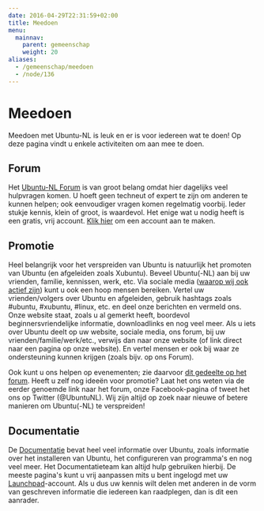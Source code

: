 ```yaml
---
date: 2016-04-29T22:31:59+02:00
title: Meedoen
menu:
  mainnav:
    parent: gemeenschap
    weight: 20
aliases:
  - /gemeenschap/meedoen
  - /node/136
---
```

# Meedoen
Meedoen met Ubuntu-NL is leuk en er is voor iedereen wat te doen! Op deze pagina vindt u enkele activiteiten om aan mee te doen.

## Forum
Het [Ubuntu-NL Forum](https://forum.ubuntu-nl.org/) is van groot belang omdat hier dagelijks veel hulpvragen komen. U hoeft geen techneut of expert te zijn om anderen te kunnen helpen; ook eenvoudiger vragen komen regelmatig voorbij. Ieder stukje kennis, klein of groot, is waardevol. Het enige wat u nodig heeft is een gratis, vrij account. [Klik hier](https://forum.ubuntu-nl.org/index.php?action=register) om een account aan te maken.

## Promotie
Heel belangrijk voor het verspreiden van Ubuntu is natuurlijk het promoten van Ubuntu (en afgeleiden zoals Xubuntu). Beveel Ubuntu(-NL) aan bij uw vrienden, familie, kennissen, werk, etc. Via sociale media ([waarop wij ook actief zijn](/nieuws)) kunt u ook een hoop mensen bereiken. Vertel uw vrienden/volgers over Ubuntu en afgeleiden, gebruik hashtags zoals #ubuntu, #xubuntu, #linux, etc. en deel onze berichten en vermeld ons.
Onze website staat, zoals u al gemerkt heeft, boordevol beginnersvriendelijke informatie, downloadlinks en nog veel meer. Als u iets over Ubuntu deelt op uw website, sociale media, ons forum, bij uw vrienden/familie/werk/etc., verwijs dan naar onze website (of link direct naar een pagina op onze website). En vertel mensen er ook bij waar ze ondersteuning kunnen krijgen (zoals bijv. op ons Forum).

Ook kunt u ons helpen op evenementen; zie daarvoor [dit gedeelte op het forum](https://forum.ubuntu-nl.org/index.php?board=40.0). Heeft u zelf nog ideeën voor promotie? Laat het ons weten via de eerder genoemde link naar het forum, onze Facebook-pagina of tweet het ons op Twitter (@UbuntuNL). Wij zijn altijd op zoek naar nieuwe of betere manieren om Ubuntu(-NL) te verspreiden!

## Documentatie
De [Documentatie](http://wiki.ubuntu-nl.org/) bevat heel veel informatie over Ubuntu, zoals informatie over het installeren van Ubuntu, het configureren van programma's en nog veel meer. Het Documentatieteam kan altijd hulp gebruiken hierbij. De meeste pagina's kunt u vrij aanpassen mits u bent ingelogd met uw [Launchpad](https://www.launchpad.net/)-account. Als u dus uw kennis wilt delen met anderen in de vorm van geschreven informatie die iedereen kan raadplegen, dan is dit een aanrader.

<!-- FIXME Mwanzo is weg, vertaalteam toevoegen. -->
